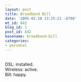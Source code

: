 ```yaml
---
layout: post
title: Broadband Bill
date: '2005-01-28 13:25:21 -0700'
mt_id: 842
blog_id: 1
post_id: 842
basename: broadband-bill
categories:
- personal
---
```

<br />DSL: installed.<br />Wireless: active.<br />Bill: happy.<br /><br /><br />
